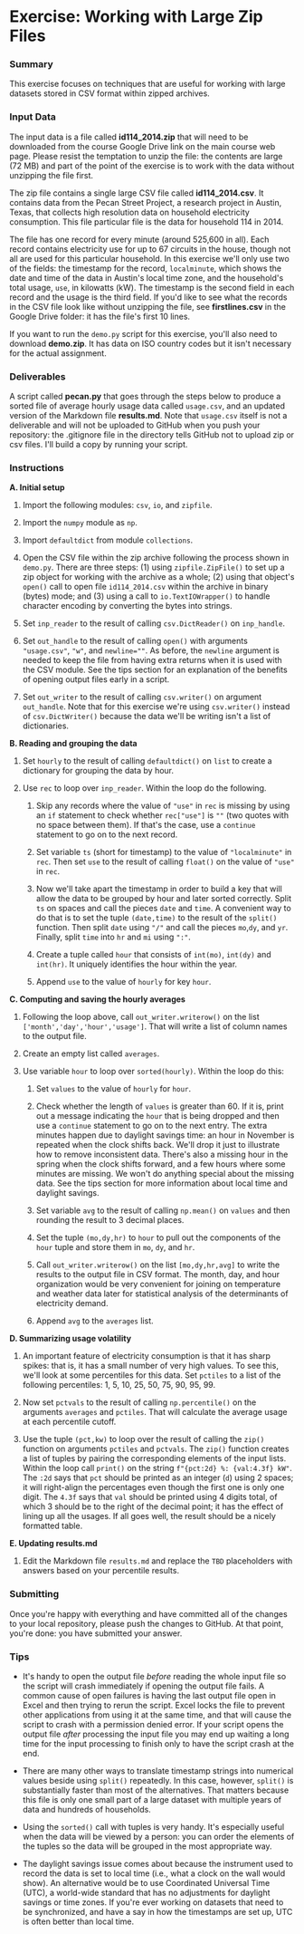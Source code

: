 # Exercise: Working with Large Zip Files

### Summary

This exercise focuses on techniques that are useful for working with large datasets stored in CSV format within zipped archives.

### Input Data

The input data is a file called **id114_2014.zip** that will need to be downloaded from the course Google Drive link on the main course web page. Please resist the temptation to unzip the file: the contents are large (72 MB) and part of the point of the exercise is to work with the data without unzipping the file first.

The zip file contains a single large CSV file called **id114_2014.csv**. It contains data from the Pecan Street Project, a research project in Austin, Texas, that collects high resolution data on household electricity consumption. This file particular file is the data for household 114 in 2014.

The file has one record for every minute (around 525,600 in all). Each record contains electricity use for up to 67 circuits in the house, though not all are used for this particular household. In this exercise we'll only use two of the fields: the timestamp for the record, `localminute`, which shows the date and time of the data in Austin's local time zone, and the household's total usage, `use`, in kilowatts (kW). The timestamp is the second field in each record and the usage is the third field. If you'd like to see what the records in the CSV file look like without unzipping the file, see **firstlines.csv** in the Google Drive folder: it has the file's first 10 lines.

If you want to run the `demo.py` script for this exercise, you'll also need to download **demo.zip**. It has data on ISO country codes but it isn't necessary for the actual assignment.

### Deliverables

A script called **pecan.py** that goes through the steps below to produce a sorted file of average hourly usage data called `usage.csv`, and an updated version of the Markdown file **results.md**. Note that `usage.csv` itself is not a deliverable and will not be uploaded to GitHub when you push your repository: the .gitignore file in the directory tells GitHub not to upload zip or csv files. I'll build a copy by running your script.

### Instructions

**A. Initial setup**

1. Import the following modules: `csv`, `io`, and `zipfile`.

1. Import the `numpy` module as `np`.

1. Import `defaultdict` from module `collections`.

1. Open the CSV file within the zip archive following the process shown in `demo.py`. There are three steps: (1) using `zipfile.ZipFile()` to set up a zip object for working with the archive as a whole; (2) using that object's `open()` call to open file `id114_2014.csv` within the archive in binary (bytes) mode; and (3) using a call to `io.TextIOWrapper()` to handle character encoding by converting the bytes into strings.

1. Set `inp_reader` to the result of calling `csv.DictReader()` on `inp_handle`.

1. Set `out_handle` to the result of calling `open()` with arguments `"usage.csv"`, `"w"`, and `newline=""`. As before, the `newline` argument is needed to keep the file from having extra returns when it is used with the CSV module. See the tips section for an explanation of the benefits of opening output files early in a script.

1. Set `out_writer` to the result of calling `csv.writer()` on argument `out_handle`. Note that for this exercise we're using `csv.writer()` instead of `csv.DictWriter()` because the data we'll be writing isn't a list of dictionaries.

**B. Reading and grouping the data**

1. Set `hourly` to the result of calling `defaultdict()` on `list` to create a dictionary for grouping the data by hour.

1. Use `rec` to loop over `inp_reader`. Within the loop do the following.

   1. Skip any records where the value of `"use"` in `rec` is missing by using an `if` statement to check whether `rec["use"]` is `""` (two quotes with no space between them). If that's the case, use a `continue` statement to go on to the next record.

   1. Set variable `ts` (short for timestamp) to the value of `"localminute"` in `rec`. Then set `use` to the result of calling `float()` on the value of `"use"` in `rec`.

   1. Now we'll take apart the timestamp in order to build a key that will allow the data to be grouped by hour and later sorted correctly. Split `ts` on spaces and call the pieces `date` and `time`. A convenient way to do that is to set the tuple `(date,time)` to the result of the `split()` function. Then split `date` using `"/"` and call the pieces `mo`,`dy`, and `yr`. Finally, split `time` into `hr` and `mi` using `":"`.

   1. Create a tuple called `hour` that consists of `int(mo)`, `int(dy)` and `int(hr)`. It uniquely identifies the hour within the year.

   1. Append `use` to the value of `hourly` for key `hour`.

**C. Computing and saving the hourly averages**

1. Following the loop above, call `out_writer.writerow()` on the list `['month','day','hour','usage']`. That will write a list of column names to the output file.

1. Create an empty list called `averages`.

1. Use variable `hour` to loop over `sorted(hourly)`. Within the loop do this:

   1. Set `values` to the value of `hourly` for `hour`.

   1. Check whether the length of `values` is greater than 60. If it is, print out a message indicating the `hour` that is being dropped and then use a `continue` statement to go on to the next entry. The extra minutes happen due to daylight savings time: an hour in November is repeated when the clock shifts back. We'll drop it just to illustrate how to remove inconsistent data. There's also a missing hour in the spring when the clock shifts forward, and a few hours where some minutes are missing. We won't do anything special about the missing data. See the tips section for more information about local time and daylight savings.

   1. Set variable `avg` to the result of calling `np.mean()` on `values` and then rounding the result to 3 decimal places.

   1. Set the tuple `(mo,dy,hr)` to `hour` to pull out the components of the `hour` tuple and store them in `mo`, `dy`, and `hr`.

   1. Call `out_writer.writerow()` on the list `[mo,dy,hr,avg]` to write the results to the output file in CSV format. The month, day, and hour organization would be very convenient for joining on temperature and weather data later for statistical analysis of the determinants of electricity demand.

   1. Append `avg` to the `averages` list.

**D. Summarizing usage volatility**

1. An important feature of electricity consumption is that it has sharp spikes: that is, it has a small number of very high values. To see this, we'll look at some percentiles for this data. Set `pctiles` to a list of the following percentiles: 1, 5, 10, 25, 50, 75, 90, 95, 99.

1. Now set `pctvals` to the result of calling `np.percentile()` on the arguments `averages` and `pctiles`. That will calculate the average usage at each percentile cutoff.

1. Use the tuple `(pct,kw)` to loop over the result of calling the `zip()` function on arguments `pctiles` and `pctvals`. The `zip()` function creates a list of tuples by pairing the corresponding elements of the input lists. Within the loop call `print()` on the string `f"{pct:2d} %: {val:4.3f} kW"`. The `:2d` says that `pct` should be printed as an integer (`d`) using 2 spaces; it will right-align the percentages even though the first one is only one digit. The `4.3f` says that `val` should be printed using 4 digits total, of which 3 should be to the right of the decimal point; it has the effect of lining up all the usages. If all goes well, the result should be a nicely formatted table.

**E. Updating results.md**

1. Edit the Markdown file `results.md` and replace the `TBD` placeholders with answers based on your percentile results.

### Submitting

Once you're happy with everything and have committed all of the changes to your local repository, please push the changes to GitHub. At that point, you're done: you have submitted your answer.

### Tips

+ It's handy to open the output file *before* reading the whole input file so the script will crash immediately if opening the output file fails. A common cause of open failures is having the last output file open in Excel and then trying to rerun the script. Excel locks the file to prevent other applications from using it at the same time, and that will cause the script to crash with a permission denied error. If your script opens the output file *after* processing the input file you may end up waiting a long time for the input processing to finish only to have the script crash at the end.

+ There are many other ways to translate timestamp strings into numerical values beside using `split()` repeatedly. In this case, however, `split()` is substantially faster than most of the alternatives. That matters because this file is only one small part of a large dataset with multiple years of data and hundreds of households.

+ Using the `sorted()` call with tuples is very handy. It's especially useful when the data will be viewed by a person: you can order the elements of the tuples so the data will be grouped in the most appropriate way.

+ The daylight savings issue comes about because the instrument used to record the data is set to local time (i.e., what a clock on the wall would show). An alternative would be to use Coordinated Universal Time (UTC), a world-wide standard that has no adjustments for daylight savings or time zones. If you're ever working on datasets that need to be synchronized, and have a say in how the timestamps are set up, UTC is often better than local time.
